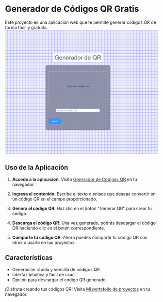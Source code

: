 # Generador de Códigos QR Gratis

Este proyecto es una aplicación web que te permite generar códigos QR de forma fácil y gratuita.
![Generador de QR](https://raw.githubusercontent.com/duznot/generadorQRpagina/main/generadordeqr.png)
## Uso de la Aplicación

1. **Accede a la aplicación**: Visita [Generador de Códigos QR](https://portafolio-leyderl.netlify.app/) en tu navegador.

2. **Ingresa el contenido**: Escribe el texto o enlace que deseas convertir en un código QR en el campo proporcionado.

3. **Genera el código QR**: Haz clic en el botón "Generar QR" para crear tu código.

4. **Descarga el código QR**: Una vez generado, podrás descargar el código QR haciendo clic en el botón correspondiente.

5. **Comparte tu código QR**: Ahora puedes compartir tu código QR con otros o usarlo en tus proyectos.

## Características

- Generación rápida y sencilla de códigos QR.
- Interfaz intuitiva y fácil de usar.
- Opción para descargar el código QR generado.

¡Disfruta creando tus códigos QR!
Visita [Mi portafolio de proyectos](https://portafolio-leyderl.netlify.app/) en tu navegador.